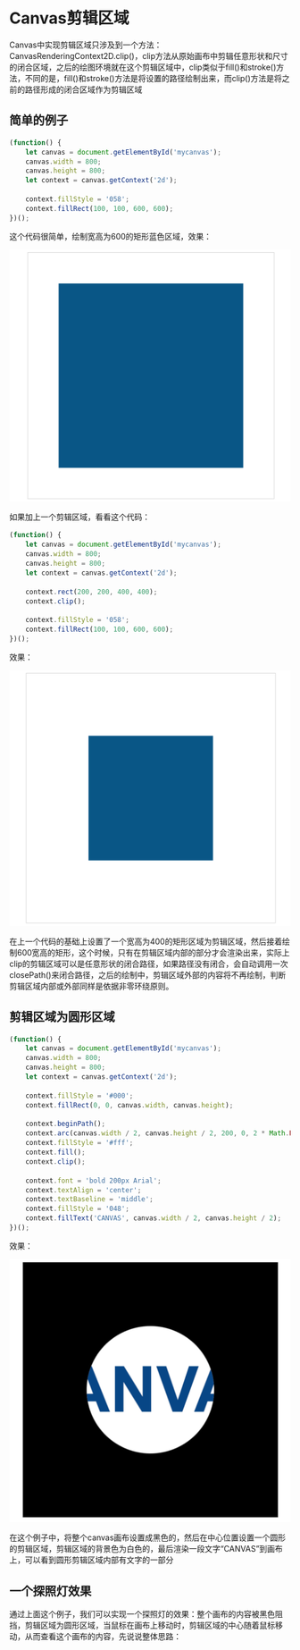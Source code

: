 # Canvas剪辑区域
Canvas中实现剪辑区域只涉及到一个方法：CanvasRenderingContext2D.clip()，clip方法从原始画布中剪辑任意形状和尺寸的闭合区域，之后的绘图环境就在这个剪辑区域中，clip类似于fill()和stroke()方法，不同的是，fill()和stroke()方法是将设置的路径绘制出来，而clip()方法是将之前的路径形成的闭合区域作为剪辑区域

## 简单的例子
```javascript
(function() {
	let canvas = document.getElementById('mycanvas');
	canvas.width = 800;
	canvas.height = 800;
	let context = canvas.getContext('2d');

	context.fillStyle = '058';
	context.fillRect(100, 100, 600, 600);
})();
```

这个代码很简单，绘制宽高为600的矩形蓝色区域，效果：

![](./images/00051.png)

如果加上一个剪辑区域，看看这个代码：

```javascript
(function() {
	let canvas = document.getElementById('mycanvas');
	canvas.width = 800;
	canvas.height = 800;
	let context = canvas.getContext('2d');

	context.rect(200, 200, 400, 400);
	context.clip();

	context.fillStyle = '058';
	context.fillRect(100, 100, 600, 600);
})();
```

效果：

![](./images/00052.png)

在上一个代码的基础上设置了一个宽高为400的矩形区域为剪辑区域，然后接着绘制600宽高的矩形，这个时候，只有在剪辑区域内部的部分才会渲染出来，实际上clip的剪辑区域可以是任意形状的闭合路径，如果路径没有闭合，会自动调用一次closePath()来闭合路径，之后的绘制中，剪辑区域外部的内容将不再绘制，判断剪辑区域内部或外部同样是依据非零环绕原则。

## 剪辑区域为圆形区域
```javascript
(function() {
	let canvas = document.getElementById('mycanvas');
	canvas.width = 800;
	canvas.height = 800;
	let context = canvas.getContext('2d');

	context.fillStyle = '#000';
	context.fillRect(0, 0, canvas.width, canvas.height);
	
	context.beginPath();
	context.arc(canvas.width / 2, canvas.height / 2, 200, 0, 2 * Math.PI, false);
	context.fillStyle = '#fff';
	context.fill();
	context.clip();

	context.font = 'bold 200px Arial';
	context.textAlign = 'center';
	context.textBaseline = 'middle';
	context.fillStyle = '048';
	context.fillText('CANVAS', canvas.width / 2, canvas.height / 2);
})();
```

效果：

![](./images/00053.png)

在这个例子中，将整个canvas画布设置成黑色的，然后在中心位置设置一个圆形的剪辑区域，剪辑区域的背景色为白色的，最后渲染一段文字“CANVAS”到画布上，可以看到圆形剪辑区域内部有文字的一部分

## 一个探照灯效果
通过上面这个例子，我们可以实现一个探照灯的效果：整个画布的内容被黑色阻挡，剪辑区域为圆形区域，当鼠标在画布上移动时，剪辑区域的中心随着鼠标移动，从而查看这个画布的内容，先说说整体思路：
